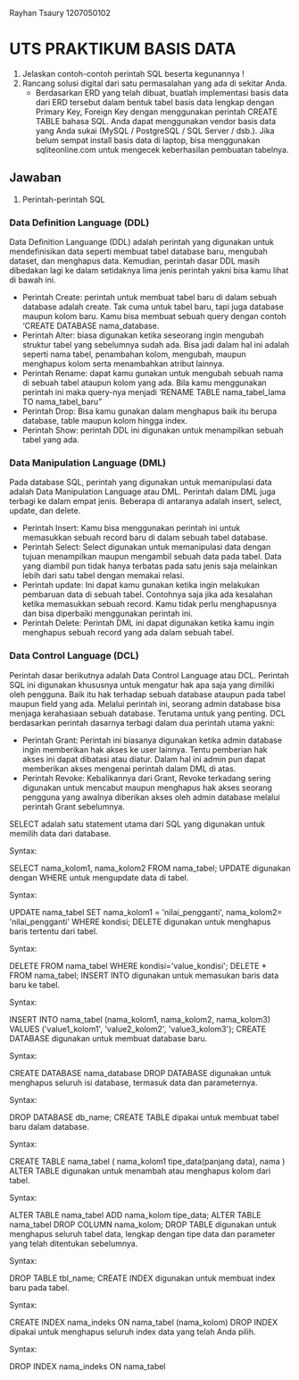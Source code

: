 Rayhan Tsaury 1207050102

# UTS PRAKTIKUM BASIS DATA

1.	Jelaskan contoh-contoh perintah SQL beserta kegunannya !
2.	Rancang solusi digital dari satu permasalahan yang ada di sekitar Anda.
    -	Berdasarkan ERD yang telah dibuat, buatlah implementasi basis data dari ERD tersebut dalam bentuk tabel basis data lengkap dengan Primary Key, Foreign Key dengan menggunakan perintah CREATE TABLE bahasa SQL. Anda dapat menggunakan vendor basis data yang Anda sukai (MySQL / PostgreSQL / SQL Server / dsb.). Jika belum sempat install basis data di laptop, bisa menggunakan sqliteonline.com untuk mengecek keberhasilan pembuatan tabelnya.

## Jawaban

1. Perintah-perintah SQL

### Data Definition Language (DDL)
Data Definition Languange (DDL) adalah perintah yang digunakan untuk mendefinisikan data seperti membuat tabel database baru, mengubah dataset, dan menghapus data. Kemudian, perintah dasar DDL masih dibedakan lagi ke dalam setidaknya lima jenis perintah yakni bisa kamu lihat di bawah ini.
-	Perintah Create: perintah untuk membuat tabel baru di dalam sebuah database adalah create. Tak cuma untuk tabel baru, tapi juga database maupun kolom baru. Kamu bisa membuat sebuah query dengan contoh ‘CREATE DATABASE nama_database.
-	Perintah Alter: biasa digunakan ketika seseorang ingin mengubah struktur tabel yang sebelumnya sudah ada. Bisa jadi dalam hal ini adalah seperti nama tabel, penambahan kolom, mengubah, maupun menghapus kolom serta menambahkan atribut lainnya.
-	Perintah Rename: dapat kamu gunakan untuk mengubah sebuah nama di sebuah tabel ataupun kolom yang ada. Bila kamu menggunakan perintah ini maka query-nya menjadi ‘RENAME TABLE nama_tabel_lama TO nama_tabel_baru”
-	Perintah Drop: Bisa kamu gunakan dalam menghapus baik itu berupa database, table maupun kolom hingga index.
-	Perintah Show: perintah DDL ini digunakan untuk menampilkan sebuah tabel yang ada.

### Data Manipulation Language (DML)
Pada database SQL, perintah yang digunakan untuk memanipulasi data adalah Data Manipulation Language atau DML. Perintah dalam DML juga terbagi ke dalam empat jenis.
Beberapa di antaranya adalah insert, select, update, dan delete.
-	Perintah Insert: Kamu bisa menggunakan perintah ini untuk memasukkan sebuah record baru di dalam sebuah tabel database.
-	Perintah Select: Select digunakan untuk memanipulasi data dengan tujuan menampilkan maupun mengambil sebuah data pada tabel. Data yang diambil pun tidak hanya terbatas pada satu jenis saja melainkan lebih dari satu tabel dengan memakai relasi.
-	Perintah update: Ini dapat kamu gunakan ketika ingin melakukan pembaruan data di sebuah tabel. Contohnya saja jika ada kesalahan ketika memasukkan sebuah record. Kamu tidak perlu menghapusnya dan bisa diperbaiki menggunakan perintah ini.
-	Perintah Delete: Perintah DML ini dapat digunakan ketika kamu ingin menghapus sebuah record yang ada dalam sebuah tabel.

### Data Control Language (DCL)
Perintah dasar berikutnya adalah Data Control Language atau DCL. Perintah SQL ini digunakan khususnya untuk mengatur hak apa saja yang dimiliki oleh pengguna. Baik itu hak terhadap sebuah database ataupun pada tabel maupun field yang ada.
Melalui perintah ini, seorang admin database bisa menjaga kerahasiaan sebuah database. Terutama untuk yang penting. DCL berdasarkan perintah dasarnya terbagi dalam dua perintah utama yakni:
-	Perintah Grant: Perintah ini biasanya digunakan ketika admin database ingin memberikan hak akses ke user lainnya. Tentu pemberian hak akses ini dapat dibatasi atau diatur. Dalam hal ini admin pun dapat memberikan akses mengenai perintah dalam DML di atas.
-	Perintah Revoke: Kebalikannya dari Grant, Revoke terkadang sering digunakan untuk mencabut maupun menghapus hak akses seorang pengguna yang awalnya diberikan akses oleh admin database melalui perintah Grant sebelumnya.

SELECT adalah satu statement utama dari SQL yang digunakan untuk memilih data dari database.

Syntax:

SELECT nama_kolom1, nama_kolom2
FROM nama_tabel;
UPDATE digunakan dengan WHERE untuk mengupdate data di tabel.

Syntax:

UPDATE nama_tabel
SET nama_kolom1 = 'nilai_pengganti', nama_kolom2= 'nilai_pengganti'
WHERE kondisi;
DELETE digunakan untuk menghapus baris tertentu dari tabel.

Syntax:

DELETE FROM nama_tabel
WHERE kondisi='value_kondisi';
DELETE * FROM nama_tabel;
INSERT INTO digunakan untuk memasukan baris data baru ke tabel.

Syntax:

INSERT INTO nama_tabel (nama_kolom1, nama_kolom2, nama_kolom3)
VALUES ('value1_kolom1', 'value2_kolom2', 'value3_kolom3');
CREATE DATABASE digunakan untuk membuat database baru.

Syntax:

CREATE DATABASE nama_database
DROP DATABASE digunakan untuk menghapus seluruh isi database, termasuk data dan parameternya.

Syntax:

DROP DATABASE db_name;
CREATE TABLE dipakai untuk membuat tabel baru dalam database.

Syntax:

CREATE TABLE nama_tabel (
  nama_kolom1 tipe_data(panjang data),
  nama
)
ALTER TABLE digunakan untuk menambah atau menghapus kolom dari tabel.

Syntax:

ALTER TABLE nama_tabel ADD nama_kolom tipe_data;
ALTER TABLE nama_tabel DROP COLUMN nama_kolom;
DROP TABLE digunakan untuk menghapus seluruh tabel data, lengkap dengan tipe data dan parameter yang telah ditentukan sebelumnya.

Syntax:

DROP TABLE tbl_name;
CREATE INDEX digunakan untuk membuat index baru pada tabel.

Syntax:

CREATE INDEX nama_indeks
ON nama_tabel (nama_kolom)
DROP INDEX dipakai untuk menghapus seluruh index data yang telah Anda pilih.

Syntax:

DROP INDEX nama_indeks ON nama_tabel


